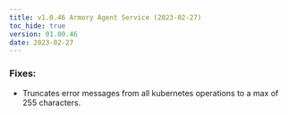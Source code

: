 ```yaml
---
title: v1.0.46 Armory Agent Service (2023-02-27)
toc_hide: true
version: 01.00.46
date: 2023-02-27
---
```


### Fixes:
- Truncates error messages from all  kubernetes operations to a max of 255 characters.
